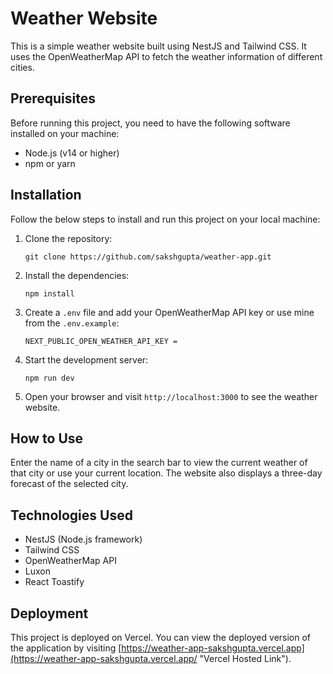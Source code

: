 
# Weather Website

This is a simple weather website built using NestJS and Tailwind CSS. It uses the OpenWeatherMap API to fetch the weather information of different cities.

## Prerequisites

Before running this project, you need to have the following software installed on your machine:

* Node.js (v14 or higher)
* npm or yarn

## Installation

Follow the below steps to install and run this project on your local machine:

1. Clone the repository:

   ```
   git clone https://github.com/sakshgupta/weather-app.git
   ```
2. Install the dependencies:

   ```
   npm install
   ```
3. Create a `.env` file and add your OpenWeatherMap API key or use mine from the `.env.example`:

   ```
   NEXT_PUBLIC_OPEN_WEATHER_API_KEY = 
   ```
4. Start the development server:

   ```
   npm run dev
   ```
5. Open your browser and visit `http://localhost:3000` to see the weather website.

## How to Use

Enter the name of a city in the search bar to view the current weather of that city or use your current location. The website also displays a three-day forecast of the selected city.

## Technologies Used

* NestJS (Node.js framework)
* Tailwind CSS
* OpenWeatherMap API
* Luxon
* React Toastify

## Deployment

This project is deployed on Vercel. You can view the deployed version of the application by visiting [https://weather-app-sakshgupta.vercel.app](https://weather-app-sakshgupta.vercel.app/ "Vercel Hosted Link").
